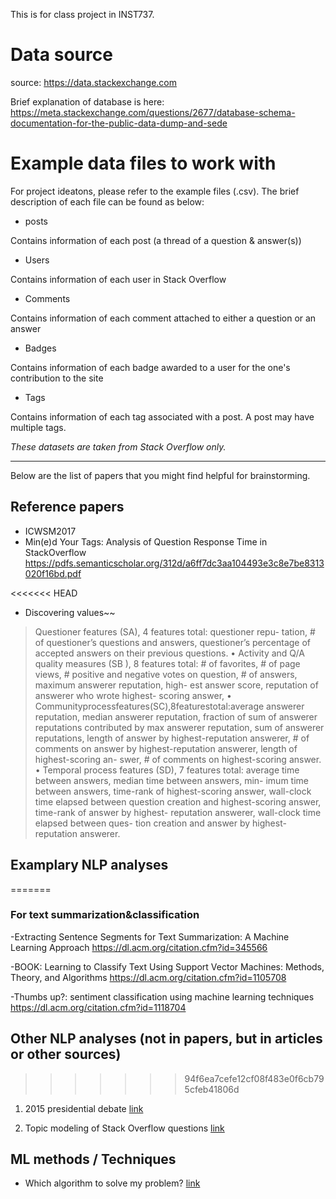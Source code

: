 
 This is for class project in INST737.

# Data source

source: https://data.stackexchange.com
 
Brief explanation of database is here: https://meta.stackexchange.com/questions/2677/database-schema-documentation-for-the-public-data-dump-and-sede


# Example data files to work with

For project ideatons, please refer to the example files (.csv). The brief description of each file can be found as below:

* posts

Contains information of each post (a thread of a question & answer(s))

* Users

Contains information of each user in Stack Overflow

* Comments

Contains information of each comment attached to either a question or an answer

* Badges

Contains information of each badge awarded to a user for the one's contribution to the site

* Tags

Contains information of each tag associated with a post. A post may have multiple tags. 


*These datasets are taken from Stack Overflow only.*


---

Below are the list of papers that you might find helpful for brainstorming. 

## Reference papers

* ICWSM2017
* Min(e)d Your Tags: Analysis of Question Response Time in StackOverflow
https://pdfs.semanticscholar.org/312d/a6ff7dc3aa104493e3c8e7be8313020f16bd.pdf

<<<<<<< HEAD
* Discovering values~~

> Questioner features (SA), 4 features total: questioner repu- tation, # of questioner’s questions and answers, questioner’s percentage of accepted answers on their previous questions.
• Activity and Q/A quality measures (SB ), 8 features total: # of favorites, # of page views, # positive and negative votes on question, # of answers, maximum answerer reputation, high- est answer score, reputation of answerer who wrote highest- scoring answer,
• Communityprocessfeatures(SC),8featurestotal:average answerer reputation, median answerer reputation, fraction of sum of answerer reputations contributed by max answerer
reputation, sum of answerer reputations, length of answer by highest-reputation answerer, # of comments on answer by highest-reputation answerer, length of highest-scoring an- swer, # of comments on highest-scoring answer.
• Temporal process features (SD), 7 features total: average time between answers, median time between answers, min- imum time between answers, time-rank of highest-scoring answer, wall-clock time elapsed between question creation and highest-scoring answer, time-rank of answer by highest- reputation answerer, wall-clock time elapsed between ques- tion creation and answer by highest-reputation answerer.

## Examplary NLP analyses
=======

### For text summarization&classification

-Extracting Sentence Segments for Text Summarization: A Machine Learning Approach
https://dl.acm.org/citation.cfm?id=345566

-BOOK: Learning to Classify Text Using Support Vector Machines: Methods, Theory, and Algorithms
https://dl.acm.org/citation.cfm?id=1105708

-Thumbs up?: sentiment classification using machine learning techniques
https://dl.acm.org/citation.cfm?id=1118704


## Other NLP analyses (not in papers, but in articles or other sources)
>>>>>>> 94f6ea7cefe12cf08f483e0f6cb795cfeb41806d

1. 2015 presidential debate [link](https://alexperrier.github.io/jekyll/update/2015/11/12/nlp-analysis-presidential-debates.html)

2. Topic modeling of Stack Overflow questions [link](https://www.r-bloggers.com/text-mining-of-stack-overflow-questions/)

## ML methods / Techniques

* Which algorithm to solve my problem? [link](https://blogs.sas.com/content/subconsciousmusings/2017/04/12/machine-learning-algorithm-use/)
